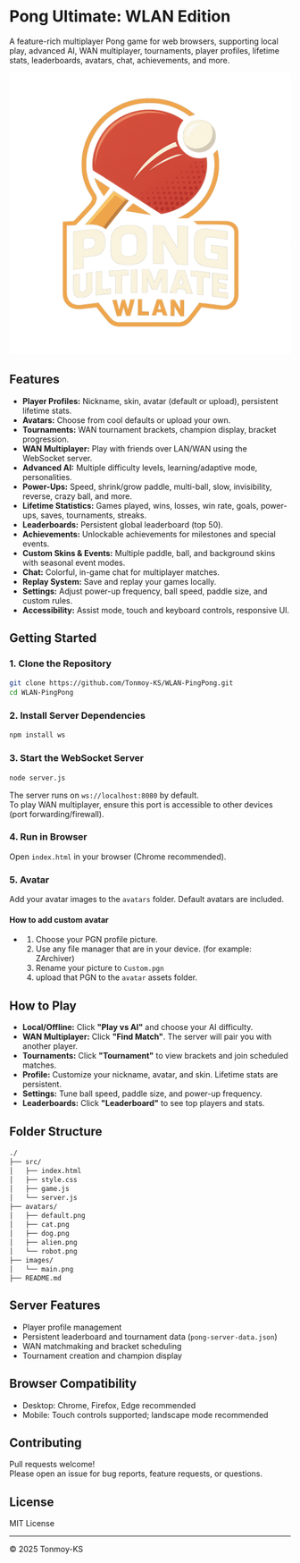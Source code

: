# Pong Ultimate: WLAN Edition

A feature-rich multiplayer Pong game for web browsers, supporting local play, advanced AI, WAN multiplayer, tournaments, player profiles, lifetime stats, leaderboards, avatars, chat, achievements, and more.

![Logo](images/file_000000009e0061faa0be6c0f399832d7.png)

## Features

- **Player Profiles:** Nickname, skin, avatar (default or upload), persistent lifetime stats.
- **Avatars:** Choose from cool defaults or upload your own.
- **Tournaments:** WAN tournament brackets, champion display, bracket progression.
- **WAN Multiplayer:** Play with friends over LAN/WAN using the WebSocket server.
- **Advanced AI:** Multiple difficulty levels, learning/adaptive mode, personalities.
- **Power-Ups:** Speed, shrink/grow paddle, multi-ball, slow, invisibility, reverse, crazy ball, and more.
- **Lifetime Statistics:** Games played, wins, losses, win rate, goals, power-ups, saves, tournaments, streaks.
- **Leaderboards:** Persistent global leaderboard (top 50).
- **Achievements:** Unlockable achievements for milestones and special events.
- **Custom Skins & Events:** Multiple paddle, ball, and background skins with seasonal event modes.
- **Chat:** Colorful, in-game chat for multiplayer matches.
- **Replay System:** Save and replay your games locally.
- **Settings:** Adjust power-up frequency, ball speed, paddle size, and custom rules.
- **Accessibility:** Assist mode, touch and keyboard controls, responsive UI.

## Getting Started

### 1. Clone the Repository

```bash
git clone https://github.com/Tonmoy-KS/WLAN-PingPong.git
cd WLAN-PingPong
```

### 2. Install Server Dependencies

```bash
npm install ws
```

### 3. Start the WebSocket Server

```bash
node server.js
```

The server runs on `ws://localhost:8080` by default.  
To play WAN multiplayer, ensure this port is accessible to other devices (port forwarding/firewall).

### 4. Run in Browser

Open `index.html` in your browser (Chrome recommended).

### 5. Avatar

Add your avatar images to the `avatars` folder. Default avatars are included.

#### How to add custom avatar
* 1. Choose your PGN profile picture.
  2. Use any file manager that are in your device. (for example: ZArchiver)
  3. Rename your picture to `Custom.pgn`
  4. upload that PGN to the `avatar` assets folder.
 
## How to Play

- **Local/Offline:** Click **"Play vs AI"** and choose your AI difficulty.
- **WAN Multiplayer:** Click **"Find Match"**. The server will pair you with another player.
- **Tournaments:** Click **"Tournament"** to view brackets and join scheduled matches.
- **Profile:** Customize your nickname, avatar, and skin. Lifetime stats are persistent.
- **Settings:** Tune ball speed, paddle size, and power-up frequency.
- **Leaderboards:** Click **"Leaderboard"** to see top players and stats.

## Folder Structure

```
./
├── src/
│   ├── index.html
│   ├── style.css
│   ├── game.js
│   └── server.js
├── avatars/
│   ├── default.png
│   ├── cat.png
│   ├── dog.png
│   ├── alien.png
│   └── robot.png
├── images/
│   └── main.png
├── README.md
```

## Server Features

- Player profile management
- Persistent leaderboard and tournament data (`pong-server-data.json`)
- WAN matchmaking and bracket scheduling
- Tournament creation and champion display

## Browser Compatibility

- Desktop: Chrome, Firefox, Edge recommended
- Mobile: Touch controls supported; landscape mode recommended

## Contributing

Pull requests welcome!  
Please open an issue for bug reports, feature requests, or questions.

## License

MIT License

---

© 2025 Tonmoy-KS
